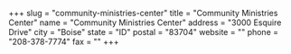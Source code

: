 +++
slug = "community-ministries-center"
title = "Community Ministries Center"
name = "Community Ministries Center"
address = "3000 Esquire Drive"
city = "Boise"
state = "ID"
postal = "83704"
website = ""
phone = "208-378-7774"
fax = ""
+++
